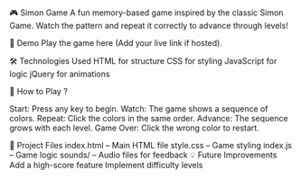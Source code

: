 

🎮 Simon Game
A fun memory-based game inspired by the classic Simon Game. Watch the pattern and repeat it correctly to advance through levels!

🚀 Demo
Play the game here (Add your live link if hosted).

🛠️ Technologies Used
HTML for structure
CSS for styling
JavaScript for logic
jQuery for animations

🎯 How to Play ?

Start: Press any key to begin.
Watch: The game shows a sequence of colors.
Repeat: Click the colors in the same order.
Advance: The sequence grows with each level.
Game Over: Click the wrong color to restart.

📂 Project Files
index.html – Main HTML file
style.css – Game styling
index.js – Game logic
sounds/ – Audio files for feedback
💡 Future Improvements
Add a high-score feature
Implement difficulty levels

